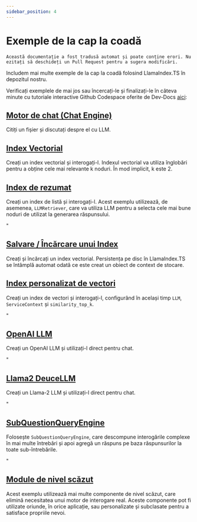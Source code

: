 ```yaml
---
sidebar_position: 4
---
```


# Exemple de la cap la coadă

`Această documentație a fost tradusă automat și poate conține erori. Nu ezitați să deschideți un Pull Request pentru a sugera modificări.`

Includem mai multe exemple de la cap la coadă folosind LlamaIndex.TS în depozitul nostru.

Verificați exemplele de mai jos sau încercați-le și finalizați-le în câteva minute cu tutoriale interactive Github Codespace oferite de Dev-Docs [aici](https://codespaces.new/team-dev-docs/lits-dev-docs-playground?devcontainer_path=.devcontainer%2Fjavascript_ltsquickstart%2Fdevcontainer.json):

## [Motor de chat (Chat Engine)](https://github.com/run-llama/LlamaIndexTS/blob/main/examples/chatEngine.ts)

Citiți un fișier și discutați despre el cu LLM.

## [Index Vectorial](https://github.com/run-llama/LlamaIndexTS/blob/main/examples/vectorIndex.ts)

Creați un index vectorial și interogați-l. Indexul vectorial va utiliza înglobări pentru a obține cele mai relevante k noduri. În mod implicit, k este 2.

## [Index de rezumat](https://github.com/run-llama/LlamaIndexTS/blob/main/examples/summaryIndex.ts)

Creați un index de listă și interogați-l. Acest exemplu utilizează, de asemenea, `LLMRetriever`, care va utiliza LLM pentru a selecta cele mai bune noduri de utilizat la generarea răspunsului.

"

## [Salvare / Încărcare unui Index](https://github.com/run-llama/LlamaIndexTS/blob/main/examples/storageContext.ts)

Creați și încărcați un index vectorial. Persistența pe disc în LlamaIndex.TS se întâmplă automat odată ce este creat un obiect de context de stocare.

## [Index personalizat de vectori](https://github.com/run-llama/LlamaIndexTS/blob/main/examples/vectorIndexCustomize.ts)

Creați un index de vectori și interogați-l, configurând în același timp `LLM`, `ServiceContext` și `similarity_top_k`.

"

## [OpenAI LLM](https://github.com/run-llama/LlamaIndexTS/blob/main/examples/openai.ts)

Creați un OpenAI LLM și utilizați-l direct pentru chat.

"

## [Llama2 DeuceLLM](https://github.com/run-llama/LlamaIndexTS/blob/main/examples/llamadeuce.ts)

Creați un Llama-2 LLM și utilizați-l direct pentru chat.

"

## [SubQuestionQueryEngine](https://github.com/run-llama/LlamaIndexTS/blob/main/examples/subquestion.ts)

Folosește `SubQuestionQueryEngine`, care descompune interogările complexe în mai multe întrebări și apoi agregă un răspuns pe baza răspunsurilor la toate sub-întrebările.

"

## [Module de nivel scăzut](https://github.com/run-llama/LlamaIndexTS/blob/main/examples/lowlevel.ts)

Acest exemplu utilizează mai multe componente de nivel scăzut, care elimină necesitatea unui motor de interogare real. Aceste componente pot fi utilizate oriunde, în orice aplicație, sau personalizate și subclasate pentru a satisface propriile nevoi.
